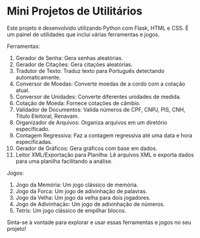# Mini Projetos de Utilitários

Este projeto é desenvolvido utilizando Python com Flask, HTML e CSS. É um painel de utilidades que inclui várias ferramentas e jogos.

Ferramentas:
1. Gerador de Senha: Gera senhas aleatórias.
2. Gerador de Citações: Gera citações aleatórias.
3. Tradutor de Texto: Traduz texto para Português detectando automaticamente.
4. Conversor de Moedas: Converte moedas de a cordo com a cotação atual.
5. Conversor de Unidades: Converte diferentes unidades de medida.
6. Cotação de Moeda: Fornece cotações de câmbio.
7. Validador de Documentos: Valida números de CPF, CNPJ, PIS, CNH, Titulo Eleitoral, Renavam.
8. Organizador de Arquivos: Organiza arquivos em um diretório especificado.
9. Contagem Regressiva: Faz a contagem regressiva até uma data e hora especificadas.
10. Gerador de Gráficos: Gera gráficos com base em dados.
11. Leitor XML/Exportação para Planilha: Lê arquivos XML e exporta dados para uma planilha facilitando a análise.

Jogos:
1. Jogo da Memória: Um jogo clássico de memória.
2. Jogo da Forca: Um jogo de adivinhação de palavras.
3. Jogo da Velha: Um jogo da velha para dois jogadores.
4. Jogo de Adivinhação: Um jogo de adivinhação de números.
5. Tetris: Um jogo clássico de empilhar blocos.

Sinta-se à vontade para explorar e usar essas ferramentas e jogos no seu projeto!

